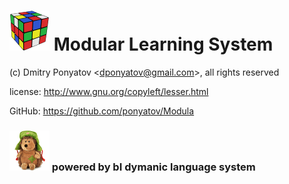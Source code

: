 # ![logo](https://github.com/ponyatov/icons/raw/master/Rubik_64x64.png) Modular Learning System

(c) Dmitry Ponyatov \<dponyatov@gmail.com\>, all rights reserved

license: http://www.gnu.org/copyleft/lesser.html

GitHub: https://github.com/ponyatov/Modula

### ![bI](https://github.com/ponyatov/icons/raw/master/hedge64x64.png) powered by bI dymanic language system
